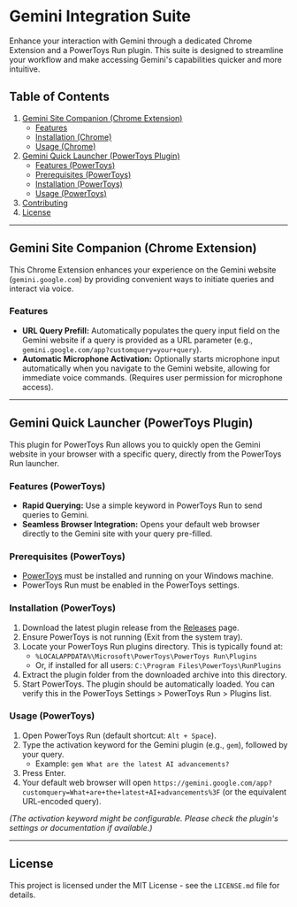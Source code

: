 # Gemini Integration Suite

Enhance your interaction with Gemini through a dedicated Chrome Extension and a PowerToys Run plugin. This suite is designed to streamline your workflow and make accessing Gemini's capabilities quicker and more intuitive.

## Table of Contents

1.  [Gemini Site Companion (Chrome Extension)](#gemini-site-companion-chrome-extension)
    * [Features](#features-chrome)
    * [Installation (Chrome)](#installation-chrome)
    * [Usage (Chrome)](#usage-chrome)
2.  [Gemini Quick Launcher (PowerToys Plugin)](#gemini-quick-launcher-powertoys-plugin)
    * [Features (PowerToys)](#features-powertoys)
    * [Prerequisites (PowerToys)](#prerequisites-powertoys)
    * [Installation (PowerToys)](#installation-powertoys)
    * [Usage (PowerToys)](#usage-powertoys)
3.  [Contributing](#contributing)
4.  [License](#license)

---

## Gemini Site Companion (Chrome Extension)

This Chrome Extension enhances your experience on the Gemini website (`gemini.google.com`) by providing convenient ways to initiate queries and interact via voice.

<a name="features-chrome"></a>
### Features
* **URL Query Prefill:** Automatically populates the query input field on the Gemini website if a query is provided as a URL parameter (e.g., `gemini.google.com/app?customquery=your+query`).
* **Automatic Microphone Activation:** Optionally starts microphone input automatically when you navigate to the Gemini website, allowing for immediate voice commands. (Requires user permission for microphone access).

---

## Gemini Quick Launcher (PowerToys Plugin)

This plugin for PowerToys Run allows you to quickly open the Gemini website in your browser with a specific query, directly from the PowerToys Run launcher.

<a name="features-powertoys"></a>
### Features (PowerToys)
* **Rapid Querying:** Use a simple keyword in PowerToys Run to send queries to Gemini.
* **Seamless Browser Integration:** Opens your default web browser directly to the Gemini site with your query pre-filled.

<a name="prerequisites-powertoys"></a>
### Prerequisites (PowerToys)
* [PowerToys](https://aka.ms/PowerToys) must be installed and running on your Windows machine.
* PowerToys Run must be enabled in the PowerToys settings.

<a name="installation-powertoys"></a>
### Installation (PowerToys)
1.  Download the latest plugin release from the [Releases](../../releases) page.
2.  Ensure PowerToys is not running (Exit from the system tray).
3.  Locate your PowerToys Run plugins directory. This is typically found at:
    * `%LOCALAPPDATA%\Microsoft\PowerToys\PowerToys Run\Plugins`
    * Or, if installed for all users: `C:\Program Files\PowerToys\RunPlugins`
4.  Extract the plugin folder from the downloaded archive into this directory.
5.  Start PowerToys. The plugin should be automatically loaded. You can verify this in the PowerToys Settings > PowerToys Run > Plugins list.

<a name="usage-powertoys"></a>
### Usage (PowerToys)

1.  Open PowerToys Run (default shortcut: `Alt + Space`).
2.  Type the activation keyword for the Gemini plugin (e.g., `gem`), followed by your query.
    * Example: `gem What are the latest AI advancements?`
3.  Press Enter.
4.  Your default web browser will open `https://gemini.google.com/app?customquery=What+are+the+latest+AI+advancements%3F` (or the equivalent URL-encoded query).

*(The activation keyword might be configurable. Please check the plugin's settings or documentation if available.)*

---

## License

This project is licensed under the MIT License - see the `LICENSE.md` file for details.
